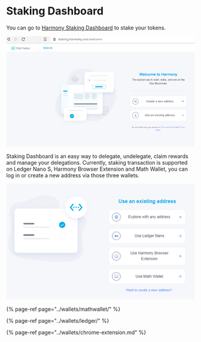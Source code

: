 # Staking Dashboard

You can go to [Harmony Staking Dashboard](https://staking.harmony.one/welcome) to stake your tokens.  

![](../.gitbook/assets/image%20%28123%29.png)

Staking Dashboard is an easy way to delegate, undelegate, claim rewards and manage your delegations. Currently, staking transaction is supported on Ledger Nano S, Harmony Browser Extension and Math Wallet, you can log in or create a new address via those three wallets.

![](../.gitbook/assets/image%20%2868%29.png)

{% page-ref page="../wallets/mathwallet/" %}

{% page-ref page="../wallets/ledger/" %}

{% page-ref page="../wallets/chrome-extension.md" %}



